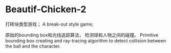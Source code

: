 # Beautif-Chicken-2

打砖块类型游戏；
A break-out style game;

原始的bounding box和光线追踪算法， 检测球和人物之间的碰撞。
Primitive bounding box creating and ray-tracing algorithm to detect collision between the ball and the character.


